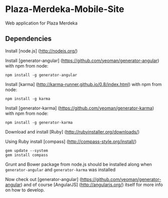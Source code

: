 # Plaza-Merdeka-Mobile-Site

Web application for Plaza Merdeka

## Dependencies

Install [node.js] (http://nodejs.org/)

Install [generator-angular] (https://github.com/yeoman/generator-angular) with npm from node:
```
npm install -g generator-angular
```

Install [karma] (http://karma-runner.github.io/0.8/index.html) with npm from node:
``` 
npm install -g karma
```

Install [generator-karma] (https://github.com/yeoman/generator-karma) with npm from node:
```
npm install -g generator-karma
```

Download and install [Ruby] (http://rubyinstaller.org/downloads/)

Using Ruby install [compass] (http://compass-style.org/install/)
```
gem update --system
gem install compass
```

Grunt and Bower package from node.js should be installed along when `generator-angular` and `generator-karma` was installed

Now check out [generator-angular] (https://github.com/yeoman/generator-angular) and of course [AngularJS] (http://angularjs.org/) itself for more info on how to develop.



